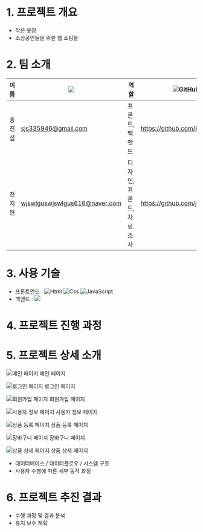 # 1. 프로젝트 개요

- 작은 옷장
- 소상공인들을 위한 웹 쇼핑몰

# 2. 팀 소개

| 이름 | <img src="https://img.shields.io/badge/Mail-EA4335?style=flat-square&logo=Gmail&logoColor=black"/> | 역할 | <img alt="GitHub" src ="https://img.shields.io/badge/GitHub-181717.svg?&style=for-the-badge&logo=GitHub&logoColor=white"/> |
| --- | --- | --- | --- |
| 송진섭 | sjs335946@gmail.com | 프론트, 백엔드 | https://github.com/Ellui052 |![ellui](https://github.com/Episode23/Episode23/assets/89927726/b2b9264b-09a3-4bfc-8978-27d70b385c93)
| 전지현 | wjswlguswjswlgus616@naver.com | 디자인, 프론트, 자료조사 | https://github.com/jihyeon0616 |

# 3. 사용 기술
- 프론트엔드 : <img alt="Html" src ="https://img.shields.io/badge/HTML5-E34F26.svg?&style=for-the-badge&logo=HTML5&logoColor=white"/> <img alt="Css" src ="https://img.shields.io/badge/CSS3-1572B6.svg?&style=for-the-badge&logo=CSS3&logoColor=white"/> <img alt="JavaScript" src ="https://img.shields.io/badge/JavaScriipt-F7DF1E.svg?&style=for-the-badge&logo=JavaScript&logoColor=black"/>
- 백엔드 :   <img src="https://img.shields.io/badge/Spring%20Boot-6DB33F?style=flat-square&logo=Spring%20Boot&logoColor=black"/>

# 4. 프로젝트 진행 과정

# 5. 프로젝트 상세 소개
![메인 페이지](https://user-images.githubusercontent.com/89927726/250426015-a424fa9a-149e-42c4-9b77-ecb2fab7c36f.jpg)
메인 페이지

![로그인 페이지](https://user-images.githubusercontent.com/89927726/250426076-ebcfd441-bd0d-4fb8-9349-24a125f71851.jpg)
로그인 페이지

![회원가입 페이지](https://user-images.githubusercontent.com/89927726/250426130-c6219411-9749-4b3b-9f2b-facf9dd0a480.jpg)
회원가입 페이지

![사용자 정보 페이지](https://user-images.githubusercontent.com/89927726/250426184-4a01b051-f442-4b21-8992-f35a67cc629a.jpg)
사용자 정보 페이지

![상품 등록 페이지](https://user-images.githubusercontent.com/89927726/250426257-b48e1b36-8562-4e90-9da4-b6cb2bdd56ee.jpg)
상품 등록 페이지

![장바구니 페이지](https://user-images.githubusercontent.com/89927726/250426292-7f5bb57b-5bcc-4f12-bad7-b7e2fd2c2b12.jpg)
장바구니 페이지

![상품 상세 페이지](https://user-images.githubusercontent.com/89927726/250426319-0a2043ea-c9a4-46e1-806d-1a2748d4085c.jpg)
상품 상세 페이지

- 데이터베이스 / 데이터플로우 / 시스템 구조
- 사용자 수행에 따른 세부 동작 과정

# 6. 프로젝트 추진 결과

- 수행 과정 및 결과 분석
- 유지 보수 계획
